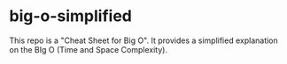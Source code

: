 # big-o-simplified
This repo is a "Cheat Sheet for Big O". It provides a simplified explanation on the BIg O (Time and Space Complexity).

